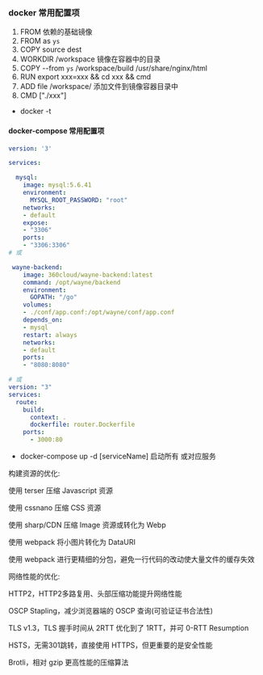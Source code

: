 ### docker 常用配置项

1. FROM 依赖的基础镜像
2. FROM as `ys`
3. COPY source dest
4. WORKDIR  /workspace  镜像在容器中的目录
5. COPY --from `ys`  /workspace/build  /usr/share/nginx/html
6. RUN  export xxx=xxx && cd xxx && cmd
7. ADD file /workspace/ 添加文件到镜像容器目录中
8. CMD ["./xxx"]

+ docker -t

#### docker-compose 常用配置项

```yaml
version: '3'

services:

  mysql:
    image: mysql:5.6.41
    environment:
      MYSQL_ROOT_PASSWORD: "root"
    networks:
    - default
    expose:
    - "3306"
    ports:
    - "3306:3306"
# 或

 wayne-backend:
    image: 360cloud/wayne-backend:latest
    command: /opt/wayne/backend
    environment:
      GOPATH: "/go"
    volumes:
    - ./conf/app.conf:/opt/wayne/conf/app.conf
    depends_on:
    - mysql
    restart: always
    networks:
    - default
    ports:
    - "8080:8080"

# 或
version: "3"
services:
  route:
    build:
      context: .
      dockerfile: router.Dockerfile
    ports:
      - 3000:80

```

+ docker-compose up -d [serviceName] 启动所有 或对应服务





构建资源的优化:

使用 terser 压缩 Javascript 资源

使用 cssnano 压缩 CSS 资源

使用 sharp/CDN 压缩 Image 资源或转化为 Webp

使用 webpack 将小图片转化为 DataURI

使用 webpack 进行更精细的分包，避免一行代码的改动使大量文件的缓存失效

网络性能的优化:

HTTP2，HTTP2多路复用、头部压缩功能提升网络性能

OSCP Stapling，减少浏览器端的 OSCP 查询(可验证证书合法性)

TLS v1.3，TLS 握手时间从 2RTT 优化到了 1RTT，并可 0-RTT Resumption

HSTS，无需301跳转，直接使用 HTTPS，但更重要的是安全性能

Brotli，相对 gzip 更高性能的压缩算法
